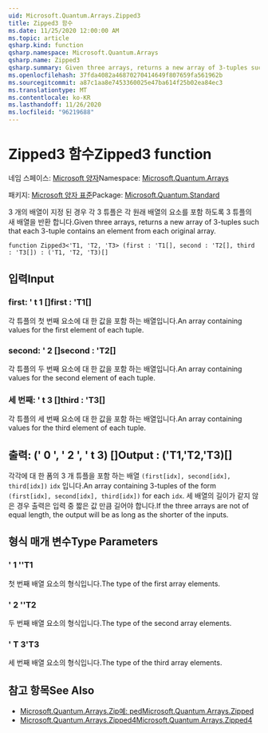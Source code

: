 ```yaml
---
uid: Microsoft.Quantum.Arrays.Zipped3
title: Zipped3 함수
ms.date: 11/25/2020 12:00:00 AM
ms.topic: article
qsharp.kind: function
qsharp.namespace: Microsoft.Quantum.Arrays
qsharp.name: Zipped3
qsharp.summary: Given three arrays, returns a new array of 3-tuples such that each 3-tuple contains an element from each original array.
ms.openlocfilehash: 37fda4082a46870270414649f807659fa561962b
ms.sourcegitcommit: a87c1aa8e7453360025e47ba614f25b02ea84ec3
ms.translationtype: MT
ms.contentlocale: ko-KR
ms.lasthandoff: 11/26/2020
ms.locfileid: "96219688"
---
```

# <a name="zipped3-function"></a><span data-ttu-id="6f742-102">Zipped3 함수</span><span class="sxs-lookup"><span data-stu-id="6f742-102">Zipped3 function</span></span>

<span data-ttu-id="6f742-103">네임 스페이스: [Microsoft 양자](xref:Microsoft.Quantum.Arrays)</span><span class="sxs-lookup"><span data-stu-id="6f742-103">Namespace: [Microsoft.Quantum.Arrays](xref:Microsoft.Quantum.Arrays)</span></span>

<span data-ttu-id="6f742-104">패키지: [Microsoft 양자 표준](https://nuget.org/packages/Microsoft.Quantum.Standard)</span><span class="sxs-lookup"><span data-stu-id="6f742-104">Package: [Microsoft.Quantum.Standard](https://nuget.org/packages/Microsoft.Quantum.Standard)</span></span>


<span data-ttu-id="6f742-105">3 개의 배열이 지정 된 경우 각 3 튜플은 각 원래 배열의 요소를 포함 하도록 3 튜플의 새 배열을 반환 합니다.</span><span class="sxs-lookup"><span data-stu-id="6f742-105">Given three arrays, returns a new array of 3-tuples such that each 3-tuple contains an element from each original array.</span></span>

```qsharp
function Zipped3<'T1, 'T2, 'T3> (first : 'T1[], second : 'T2[], third : 'T3[]) : ('T1, 'T2, 'T3)[]
```


## <a name="input"></a><span data-ttu-id="6f742-106">입력</span><span class="sxs-lookup"><span data-stu-id="6f742-106">Input</span></span>

### <a name="first--t1"></a><span data-ttu-id="6f742-107">first: ' t 1 []</span><span class="sxs-lookup"><span data-stu-id="6f742-107">first : 'T1[]</span></span>

<span data-ttu-id="6f742-108">각 튜플의 첫 번째 요소에 대 한 값을 포함 하는 배열입니다.</span><span class="sxs-lookup"><span data-stu-id="6f742-108">An array containing values for the first element of each tuple.</span></span>


### <a name="second--t2"></a><span data-ttu-id="6f742-109">second: ' 2 []</span><span class="sxs-lookup"><span data-stu-id="6f742-109">second : 'T2[]</span></span>

<span data-ttu-id="6f742-110">각 튜플의 두 번째 요소에 대 한 값을 포함 하는 배열입니다.</span><span class="sxs-lookup"><span data-stu-id="6f742-110">An array containing values for the second element of each tuple.</span></span>


### <a name="third--t3"></a><span data-ttu-id="6f742-111">세 번째: ' t 3 []</span><span class="sxs-lookup"><span data-stu-id="6f742-111">third : 'T3[]</span></span>

<span data-ttu-id="6f742-112">각 튜플의 세 번째 요소에 대 한 값을 포함 하는 배열입니다.</span><span class="sxs-lookup"><span data-stu-id="6f742-112">An array containing values for the third element of each tuple.</span></span>



## <a name="output--t1t2t3"></a><span data-ttu-id="6f742-113">출력: (' 0 ', ' 2 ', ' t 3) []</span><span class="sxs-lookup"><span data-stu-id="6f742-113">Output : ('T1,'T2,'T3)[]</span></span>

<span data-ttu-id="6f742-114">각각에 대 한 폼의 3 개 튜플을 포함 하는 배열 `(first[idx], second[idx], third[idx])` `idx` 입니다.</span><span class="sxs-lookup"><span data-stu-id="6f742-114">An array containing 3-tuples of the form `(first[idx], second[idx], third[idx])` for each `idx`.</span></span> <span data-ttu-id="6f742-115">세 배열의 길이가 같지 않은 경우 출력은 입력 중 짧은 값 만큼 길어야 합니다.</span><span class="sxs-lookup"><span data-stu-id="6f742-115">If the three arrays are not of equal length, the output will be as long as the shorter of the inputs.</span></span>

## <a name="type-parameters"></a><span data-ttu-id="6f742-116">형식 매개 변수</span><span class="sxs-lookup"><span data-stu-id="6f742-116">Type Parameters</span></span>

### <a name="t1"></a><span data-ttu-id="6f742-117">' 1 '</span><span class="sxs-lookup"><span data-stu-id="6f742-117">'T1</span></span>

<span data-ttu-id="6f742-118">첫 번째 배열 요소의 형식입니다.</span><span class="sxs-lookup"><span data-stu-id="6f742-118">The type of the first array elements.</span></span>
### <a name="t2"></a><span data-ttu-id="6f742-119">' 2 '</span><span class="sxs-lookup"><span data-stu-id="6f742-119">'T2</span></span>

<span data-ttu-id="6f742-120">두 번째 배열 요소의 형식입니다.</span><span class="sxs-lookup"><span data-stu-id="6f742-120">The type of the second array elements.</span></span>
### <a name="t3"></a><span data-ttu-id="6f742-121">' T 3</span><span class="sxs-lookup"><span data-stu-id="6f742-121">'T3</span></span>

<span data-ttu-id="6f742-122">세 번째 배열 요소의 형식입니다.</span><span class="sxs-lookup"><span data-stu-id="6f742-122">The type of the third array elements.</span></span>

## <a name="see-also"></a><span data-ttu-id="6f742-123">참고 항목</span><span class="sxs-lookup"><span data-stu-id="6f742-123">See Also</span></span>

- [<span data-ttu-id="6f742-124">Microsoft.Quantum.Arrays.Zip예: ped</span><span class="sxs-lookup"><span data-stu-id="6f742-124">Microsoft.Quantum.Arrays.Zipped</span></span>](xref:Microsoft.Quantum.Arrays.Zipped)
- [<span data-ttu-id="6f742-125">Microsoft.Quantum.Arrays.Zipped4</span><span class="sxs-lookup"><span data-stu-id="6f742-125">Microsoft.Quantum.Arrays.Zipped4</span></span>](xref:Microsoft.Quantum.Arrays.Zipped4)